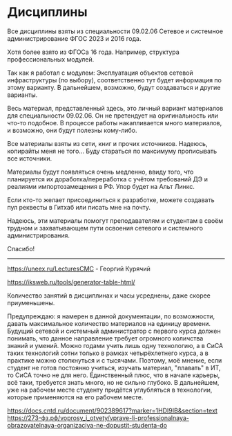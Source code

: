 # Дисциплины

Все дисциплины взяты из специальности 09.02.06 Сетевое и системное администрирование ФГОС 2023 и 2016 года.

Хотя более взято из ФГОСа 16 года. Например, структура профессиональных модулей.

Так как я работал с модулем: Эксплуатация объектов сетевой инфраструктуры (по выбору), соответственно тут будет информация по этому варианту. В дальнейшем, возможно, будут создаваться и другие варианты.

Весь материал, представленный здесь, это личный вариант материалов для специальности 09.02.06. Он не претендует на оригинальность или что-то подобное. В процессе работы накапливается много материалов, и возможно, они будут полезны кому-либо.

Все материалы взяты из сети, книг и прочих источников. Надеюсь, копирайты меня не того... Буду стараться по максимуму прописывать все источники.

Материалы будут появляться очень медленно, ввиду того, что планируется их доработка/переработка с учётом требований ДЭ и реалиями импортозамещения в РФ. Упор будет на Альт Линкс. 

Если кто-то желает присоединиться к разработке, можете создавать пул реквесты в Гитхаб или писать мне на почту.

Надеюсь, эти материалы помогут преподавателям и студентам в своём трудном и захватывающем пути освоения сетевого и системного администрирования. 

Спасибо!

___

https://uneex.ru/LecturesCMC - Георгий Курячий 

https://iksweb.ru/tools/generator-table-html/

Количество занятий в дисциплинах и часы усреднены, даже скорее приуменьшены.

Предупреждаю: я намерен в данной документации, по возможности, давать максимальное количество материалов на единицу времени. Будущий сетевой и системный администратор с первого курса должен понимать, что данное направление требует огромного количства знаний и умений. Можно годами учить лишь одну технологию, а в СиСА таких технологий сотни только в рамках четырёхлетнего курса, а в практике можно столкнуться и с тысячами. Поэтому, моё мнение, если студент не готов постоянно учиться, изучать материал, "плавать" в ИТ, то СиСА точно не для него. Единственный плюс, что в начале карьеры, всё таки, требуется знать много, но не сильно глубоко. В дальнейшем, уже на рабочем месте студенту придётся углубляться в технологии, которые применяются на его рабочем месте.


https://docs.cntd.ru/document/902389617?marker=1HDI9IB&section=text
https://273-фз.рф/voprosy_i_otvety/vprave-li-professionalnaya-obrazovatelnaya-organizaciya-ne-dopustit-studenta-do